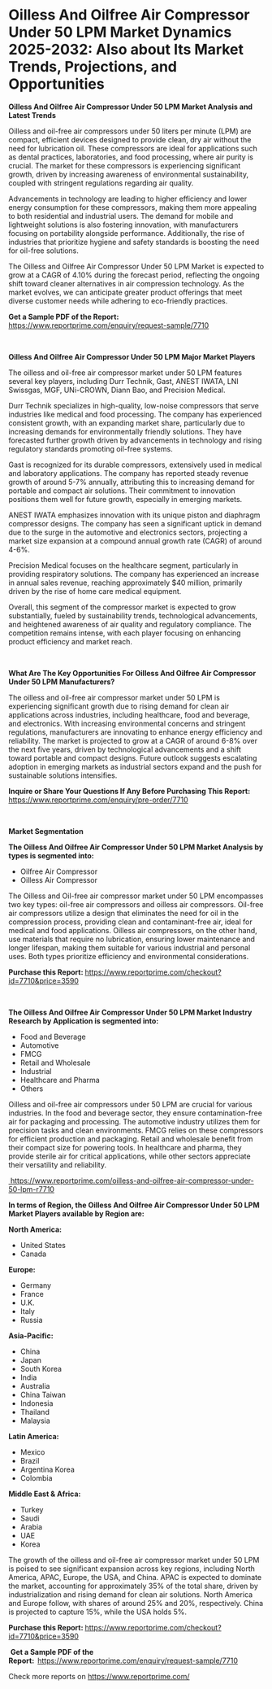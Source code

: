<p><h1>Oilless And Oilfree Air Compressor Under 50 LPM Market Dynamics 2025-2032: Also about Its Market Trends, Projections, and Opportunities</h1></p><p><strong>Oilless And Oilfree Air Compressor Under 50 LPM Market Analysis and Latest Trends</strong></p>
<p><p>Oilless and oil-free air compressors under 50 liters per minute (LPM) are compact, efficient devices designed to provide clean, dry air without the need for lubrication oil. These compressors are ideal for applications such as dental practices, laboratories, and food processing, where air purity is crucial. The market for these compressors is experiencing significant growth, driven by increasing awareness of environmental sustainability, coupled with stringent regulations regarding air quality.</p><p>Advancements in technology are leading to higher efficiency and lower energy consumption for these compressors, making them more appealing to both residential and industrial users. The demand for mobile and lightweight solutions is also fostering innovation, with manufacturers focusing on portability alongside performance. Additionally, the rise of industries that prioritize hygiene and safety standards is boosting the need for oil-free solutions.</p><p>The Oilless and Oilfree Air Compressor Under 50 LPM Market is expected to grow at a CAGR of 4.10% during the forecast period, reflecting the ongoing shift toward cleaner alternatives in air compression technology. As the market evolves, we can anticipate greater product offerings that meet diverse customer needs while adhering to eco-friendly practices.</p></p>
<p><strong>Get a Sample PDF of the Report:&nbsp;</strong> <a href="https://www.reportprime.com/enquiry/request-sample/7710?utm_campaign=3055&utm_medium=2&utm_source=Github&utm_content=ia&utm_term=19032025&utm_id=oilless-and-oilfree-air-compressor-under-50-lpm">https://www.reportprime.com/enquiry/request-sample/7710</a></p>
<p>&nbsp;</p>
<p><strong>Oilless And Oilfree Air Compressor Under 50 LPM Major Market Players</strong></p>
<p><p>The oilless and oil-free air compressor market under 50 LPM features several key players, including Durr Technik, Gast, ANEST IWATA, LNI Swissgas, MGF, UNi-CROWN, Diann Bao, and Precision Medical. </p><p>Durr Technik specializes in high-quality, low-noise compressors that serve industries like medical and food processing. The company has experienced consistent growth, with an expanding market share, particularly due to increasing demands for environmentally friendly solutions. They have forecasted further growth driven by advancements in technology and rising regulatory standards promoting oil-free systems.</p><p>Gast is recognized for its durable compressors, extensively used in medical and laboratory applications. The company has reported steady revenue growth of around 5-7% annually, attributing this to increasing demand for portable and compact air solutions. Their commitment to innovation positions them well for future growth, especially in emerging markets.</p><p>ANEST IWATA emphasizes innovation with its unique piston and diaphragm compressor designs. The company has seen a significant uptick in demand due to the surge in the automotive and electronics sectors, projecting a market size expansion at a compound annual growth rate (CAGR) of around 4-6%.</p><p>Precision Medical focuses on the healthcare segment, particularly in providing respiratory solutions. The company has experienced an increase in annual sales revenue, reaching approximately $40 million, primarily driven by the rise of home care medical equipment. </p><p>Overall, this segment of the compressor market is expected to grow substantially, fueled by sustainability trends, technological advancements, and heightened awareness of air quality and regulatory compliance. The competition remains intense, with each player focusing on enhancing product efficiency and market reach.</p></p>
<p>&nbsp;</p>
<p><strong>What Are The Key Opportunities For Oilless And Oilfree Air Compressor Under 50 LPM Manufacturers?</strong></p>
<p><p>The oilless and oil-free air compressor market under 50 LPM is experiencing significant growth due to rising demand for clean air applications across industries, including healthcare, food and beverage, and electronics. With increasing environmental concerns and stringent regulations, manufacturers are innovating to enhance energy efficiency and reliability. The market is projected to grow at a CAGR of around 6-8% over the next five years, driven by technological advancements and a shift toward portable and compact designs. Future outlook suggests escalating adoption in emerging markets as industrial sectors expand and the push for sustainable solutions intensifies.</p></p>
<p><strong>Inquire or Share Your Questions If Any Before Purchasing This Report:</strong> <a href="https://www.reportprime.com/enquiry/pre-order/7710?utm_campaign=3055&utm_medium=2&utm_source=Github&utm_content=ia&utm_term=19032025&utm_id=oilless-and-oilfree-air-compressor-under-50-lpm">https://www.reportprime.com/enquiry/pre-order/7710</a></p>
<p>&nbsp;</p>
<p><strong>Market Segmentation</strong></p>
<p><strong>The Oilless And Oilfree Air Compressor Under 50 LPM Market Analysis by types is segmented into:</strong></p>
<p><ul><li>Oilfree Air Compressor</li><li>Oilless Air Compressor</li></ul></p>
<p><p>The Oilless and Oil-free air compressor market under 50 LPM encompasses two key types: oil-free air compressors and oilless air compressors. Oil-free air compressors utilize a design that eliminates the need for oil in the compression process, providing clean and contaminant-free air, ideal for medical and food applications. Oilless air compressors, on the other hand, use materials that require no lubrication, ensuring lower maintenance and longer lifespan, making them suitable for various industrial and personal uses. Both types prioritize efficiency and environmental considerations.</p></p>
<p><strong>Purchase this Report:&nbsp;</strong><a href="https://www.reportprime.com/checkout?id=7710&price=3590&utm_campaign=3055&utm_medium=2&utm_source=Github&utm_content=ia&utm_term=19032025&utm_id=oilless-and-oilfree-air-compressor-under-50-lpm">https://www.reportprime.com/checkout?id=7710&price=3590</a></p>
<p>&nbsp;</p>
<p><strong>The Oilless And Oilfree Air Compressor Under 50 LPM Market Industry Research by Application is segmented into:</strong></p>
<p><ul><li>Food and Beverage</li><li>Automotive</li><li>FMCG</li><li>Retail and Wholesale</li><li>Industrial</li><li>Healthcare and Pharma</li><li>Others</li></ul></p>
<p><p>Oilless and oil-free air compressors under 50 LPM are crucial for various industries. In the food and beverage sector, they ensure contamination-free air for packaging and processing. The automotive industry utilizes them for precision tasks and clean environments. FMCG relies on these compressors for efficient production and packaging. Retail and wholesale benefit from their compact size for powering tools. In healthcare and pharma, they provide sterile air for critical applications, while other sectors appreciate their versatility and reliability.</p></p>
<p><a href="https://www.reportprime.com/oilless-and-oilfree-air-compressor-under-50-lpm-r7710?utm_campaign=3055&utm_medium=2&utm_source=Github&utm_content=ia&utm_term=19032025&utm_id=oilless-and-oilfree-air-compressor-under-50-lpm">&nbsp;https://www.reportprime.com/oilless-and-oilfree-air-compressor-under-50-lpm-r7710</a></p>
<p><strong>In terms of Region, the Oilless And Oilfree Air Compressor Under 50 LPM Market Players available by Region are:</strong></p>
<p>
    <p> <strong> North America: </strong>
        <ul>
            <li>United States</li>
            <li>Canada</li>
        </ul>
        </p> 
    <p> <strong> Europe: </strong>
        <ul>
            <li>Germany</li>
            <li>France</li>
            <li>U.K.</li>
            <li>Italy</li>
            <li>Russia</li>
        </ul>
        </p> 
    <p> <strong> Asia-Pacific: </strong>
        <ul>
            <li>China</li>
            <li>Japan</li>
            <li>South Korea</li>
            <li>India</li>
            <li>Australia</li>
            <li>China Taiwan</li>
            <li>Indonesia</li>
            <li>Thailand</li>
            <li>Malaysia</li>
        </ul>
        </p> 
    <p> <strong> Latin America: </strong>
        <ul>
            <li>Mexico</li>
            <li>Brazil</li>
            <li>Argentina Korea</li>
            <li>Colombia</li>
        </ul>
        </p> 
    <p> <strong> Middle East & Africa: </strong>
        <ul>
            <li>Turkey</li>
            <li>Saudi</li>
            <li>Arabia</li>
            <li>UAE</li>
            <li>Korea</li>
        </ul>
    </p>
    </p>
<p><p>The growth of the oilless and oil-free air compressor market under 50 LPM is poised to see significant expansion across key regions, including North America, APAC, Europe, the USA, and China. APAC is expected to dominate the market, accounting for approximately 35% of the total share, driven by industrialization and rising demand for clean air solutions. North America and Europe follow, with shares of around 25% and 20%, respectively. China is projected to capture 15%, while the USA holds 5%.</p></p>
<p><strong>Purchase this Report: </strong><a href="https://www.reportprime.com/checkout?id=7710&price=3590&utm_campaign=3055&utm_medium=2&utm_source=Github&utm_content=ia&utm_term=19032025&utm_id=oilless-and-oilfree-air-compressor-under-50-lpm">https://www.reportprime.com/checkout?id=7710&price=3590</a></p>
<p>&nbsp;<strong>Get a Sample PDF of the Report:&nbsp;&nbsp;</strong><a href="https://www.reportprime.com/enquiry/request-sample/7710?utm_campaign=3055&utm_medium=2&utm_source=Github&utm_content=ia&utm_term=19032025&utm_id=oilless-and-oilfree-air-compressor-under-50-lpm">https://www.reportprime.com/enquiry/request-sample/7710</a></p>
<p><strong></strong></p>
<p>Check more reports on <a href="https://www.reportprime.com/?utm_campaign=3055&utm_medium=2&utm_source=Github&utm_content=ia&utm_term=19032025&utm_id=oilless-and-oilfree-air-compressor-under-50-lpm">https://www.reportprime.com/</a></p>